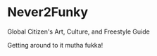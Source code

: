 # Never2Funky
Global Citizen's Art, Culture, and Freestyle Guide

Getting around to it mutha fukka!

